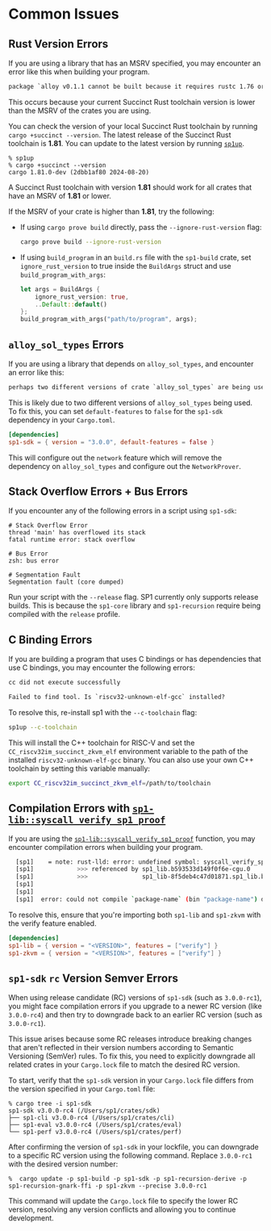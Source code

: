 # Common Issues

## Rust Version Errors

If you are using a library that has an MSRV specified, you may encounter an error like this when building your program.

```txt
package `alloy v0.1.1 cannot be built because it requires rustc 1.76 or newer, while the currently active rustc version is 1.75.0-nightly`
```

This occurs because your current Succinct Rust toolchain version is lower than the MSRV of the crates you are using.

You can check the version of your local Succinct Rust toolchain by running `cargo +succinct --version`. The latest release of the Succinct Rust toolchain is **1.81**. You can update to the latest version by running [`sp1up`](../getting-started/install.md).

```shell
% sp1up
% cargo +succinct --version
cargo 1.81.0-dev (2dbb1af80 2024-08-20)
```

A Succinct Rust toolchain with version **1.81** should work for all crates that have an MSRV of **1.81** or lower.

If the MSRV of your crate is higher than **1.81**, try the following:

- If using `cargo prove build` directly, pass the `--ignore-rust-version` flag:

  ```bash
  cargo prove build --ignore-rust-version
  ```

- If using `build_program` in an `build.rs` file with the `sp1-build` crate, set `ignore_rust_version` to true inside the `BuildArgs` struct and use
  `build_program_with_args`:

  ```rust
  let args = BuildArgs {
      ignore_rust_version: true,
      ..Default::default()
  };
  build_program_with_args("path/to/program", args);
  ```

## `alloy_sol_types` Errors

If you are using a library that depends on `alloy_sol_types`, and encounter an error like this:

```txt
perhaps two different versions of crate `alloy_sol_types` are being used?
```

This is likely due to two different versions of `alloy_sol_types` being used. To fix this, you can set `default-features` to `false` for the `sp1-sdk` dependency in your `Cargo.toml`.

```toml
[dependencies]
sp1-sdk = { version = "3.0.0", default-features = false }
```

This will configure out the `network` feature which will remove the dependency on `alloy_sol_types` and configure out the `NetworkProver`.

## Stack Overflow Errors + Bus Errors

If you encounter any of the following errors in a script using `sp1-sdk`:

```shell
# Stack Overflow Error
thread 'main' has overflowed its stack
fatal runtime error: stack overflow

# Bus Error
zsh: bus error

# Segmentation Fault
Segmentation fault (core dumped)
```

Run your script with the `--release` flag. SP1 currently only supports release builds. This is because
the `sp1-core` library and `sp1-recursion` require being compiled with the `release` profile.

## C Binding Errors

If you are building a program that uses C bindings or has dependencies that use C bindings, you may encounter the following errors:

```txt
cc did not execute successfully
```

```txt
Failed to find tool. Is `riscv32-unknown-elf-gcc` installed?
```

To resolve this, re-install sp1 with the `--c-toolchain` flag:

```bash
sp1up --c-toolchain
```

This will install the C++ toolchain for RISC-V and set the `CC_riscv32im_succinct_zkvm_elf` environment
variable to the path of the installed `riscv32-unknown-elf-gcc` binary. You can also use your own
C++ toolchain by setting this variable manually:

```bash
export CC_riscv32im_succinct_zkvm_elf=/path/to/toolchain
```

## Compilation Errors with [`sp1-lib::syscall_verify_sp1_proof`](https://docs.rs/sp1-lib/latest/sp1_lib/fn.syscall_verify_sp1_proof.html)

If you are using the [`sp1-lib::syscall_verify_sp1_proof`](https://docs.rs/sp1-lib/latest/sp1_lib/fn.syscall_verify_sp1_proof.html) function, you may encounter compilation errors when building your program.

```bash
  [sp1]    = note: rust-lld: error: undefined symbol: syscall_verify_sp1_proof
  [sp1]            >>> referenced by sp1_lib.b593533d149f0f6e-cgu.0
  [sp1]            >>>               sp1_lib-8f5deb4c47d01871.sp1_lib.b593533d149f0f6e-cgu.0.rcgu.o:(sp1_lib::verify::verify_sp1_proof::h5c1bb38f11b3fe71) in ...
  [sp1]
  [sp1]
  [sp1]  error: could not compile `package-name` (bin "package-name") due to 1 previous error
```

To resolve this, ensure that you're importing both `sp1-lib` and `sp1-zkvm` with the verify feature enabled.

```toml
[dependencies]
sp1-lib = { version = "<VERSION>", features = ["verify"] }
sp1-zkvm = { version = "<VERSION>", features = ["verify"] }
```

## `sp1-sdk` `rc` Version Semver Errors

When using release candidate (RC) versions of `sp1-sdk` (such as `3.0.0-rc1`), you might face compilation errors if you upgrade to a newer RC version (like `3.0.0-rc4`) and then try to downgrade back to an earlier RC version (such as `3.0.0-rc1`).

This issue arises because some RC releases introduce breaking changes that aren't reflected in their version numbers according to Semantic Versioning (SemVer) rules. To fix this, you need to explicitly downgrade all related crates in your `Cargo.lock` file to match the desired RC version.

To start, verify that the `sp1-sdk` version in your `Cargo.lock` file differs from the version specified in your `Cargo.toml` file:

```shell
% cargo tree -i sp1-sdk
sp1-sdk v3.0.0-rc4 (/Users/sp1/crates/sdk)
├── sp1-cli v3.0.0-rc4 (/Users/sp1/crates/cli)
├── sp1-eval v3.0.0-rc4 (/Users/sp1/crates/eval)
└── sp1-perf v3.0.0-rc4 (/Users/sp1/crates/perf)
```

After confirming the version of `sp1-sdk` in your lockfile, you can downgrade to a specific RC version using the following command. Replace `3.0.0-rc1` with the desired version number:

```shell
%  cargo update -p sp1-build -p sp1-sdk -p sp1-recursion-derive -p sp1-recursion-gnark-ffi -p sp1-zkvm --precise 3.0.0-rc1
```

This command will update the `Cargo.lock` file to specify the lower RC version, resolving any version conflicts and allowing you to continue development.
